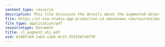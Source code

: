 ```yaml
---
content_type: resource
description: This file discusses the details about the augmented object, shoes.
file: https://ol-ocw-studio-app-production.s3.amazonaws.com/courses/mas-961-ambient-intelligence-spring-2005/6340f1042abecab69c15251928fa97f0_cl_augment_obj.pdf
file_type: application/pdf
resourcetype: Document
title: cl_augment_obj.pdf
uid: 6340f104-2abe-cab6-9c15-251928fa97f0
---
```

